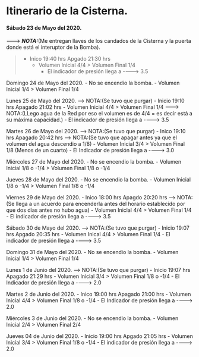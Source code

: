 # 					Itinerario de la Cisterna.

#### Sábado 23 de Mayo del 2020.
 ---> ***NOTA:***(Me entregan llaves de los candados de la Cisterna y la puerta donde está el interuptor de la Bomba).
>	* Inico 19:40 hrs Apgado 21:30 hrs
> 		* Volumen Inicial 4/4 > Volumen Final 1/4
> 			* El indicador de presión llega a ----> 3.5

Domingo 24 de Mayo del 2020.
	- No se encendio la bomba.
		- Volumen Inicial 1/4 > Volumen Final 1/4

Lunes 25 de Mayo del 2020.
 --> NOTA:(Se tuvo que purgar) 
	- Inicio 19:10 hrs Apagado 21:02 hrs
		- Volumen Inicial 4/4 > Volumen Final 1/4 
		---> NOTA:(LLego agua de la Red por eso el volumen es de 4/4 = es decir está a su máxima capacidad.)
			- El indicador de presión llega a ----> 3.5

Martes 26 de Mayo del 2020.
 --> NOTA:(Se tuvo que purgar)
	- Inico 19:10 hrs Apagado 20:42 hrs
	--> NOTA:(Se tuvo que apagar antes ya que el volumen del agua descendio a 1/8)
		- Volumen Inicial 3/4 > Volumen Final 1/8 (Menos de un cuarto)
			- El Indicador de presión llega a ----> 3.0

Miércoles 27 de Mayo del 2020.
	- No se encendio la bomba.
		- Volumen Inicial 1/8 o -1/4 > Volumen Final 1/8 o -1/4 

Jueves 28 de Mayo del 2020.
	- No se encendio la bomba.
		- Volumen Inicial 1/8 o -1/4 > Volumen Final 1/8 o -1/4

Viernes 29 de Mayo del 2020.
	- Inico 18:00 hrs Apagdo 20:20 hrs
	--> NOTA:(Se llega a un acuerdo para encenderla antes del horario establecido por que dos días antes no hubo agua)
		- Volumen Iniclal 4/4 > Volumen Final 1/4
			- El indicador de presión llega a ----> 3.5

Sábado 30 de Mayo del 2020.
 --> NOTA:(Se tuvo que purgar)
	- Inicio 19:07 hrs Apgado 20:35 hrs
		- Volumen Inical 4/4 > Volumen Final 1/4
			- El indicador de presión llega a ----> 3.5

Domingo 31 de Mayo del 2020.
	- No se encendio la bomba. 
		- Volumen Inicial 1/4 > Volumen Final 1/4

Lunes 1 de Junio del 2020.
 --> NOTA:(Se tuvo que purgar)
	- Inicio 19:07 hrs Apagado 21:29 hrs
		- Volumen Inicial 3/4 > Volumen Final 1/8 o -1/4
			- El Indicador de presión llega a ----> 2.0

Martes 2 de Junio del 2020.
	- Inico 19:00 hrs Apagado 21:00 hrs
		- Volumen Inicial 4/4 > Volumen Final 1/8 o -1/4
			- El Indicador de presión llega a ----> 2.0

Miércoles 3 de Junio del 2020.
	- No se encendio la bomba.
		- Volumen Inicial 2/4 > Volumen Final 2/4

Jueves 04 de Junio del 2020.
	- Inicio 19:00 hrs Apgado 21:05 hrs
		- Volumen Inicial 3/4 > Volumen Final 1/8 o -1/4
			- El indicador de presión llega a ----> 2.0
